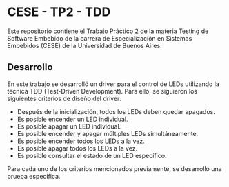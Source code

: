 # CESE - TP2 - TDD
Este repositorio contiene el Trabajo Práctico 2 de la materia Testing de 
Software Embebido de la carrera de Especialización en Sistemas Embebidos (CESE) 
de la Universidad de Buenos Aires.

## Desarrollo
En este trabajo se desarrolló un driver para el control de LEDs utilizando la 
técnica TDD (Test-Driven Development). Para ello, se siguieron los siguientes 
criterios de diseño del driver:

- Después de la inicialización, todos los LEDs deben quedar apagados.
- Es posible encender un LED individual.
- Es posible apagar un LED individual.
- Es posible encender y apagar múltiples LEDs simultáneamente.
- Es posible encender todos los LEDs a la vez.
- Es posible apagar todos los LEDs a la vez.
- Es posible consultar el estado de un LED específico.

Para cada uno de los criterios mencionados previamente, se desarrolló una 
prueba específica.